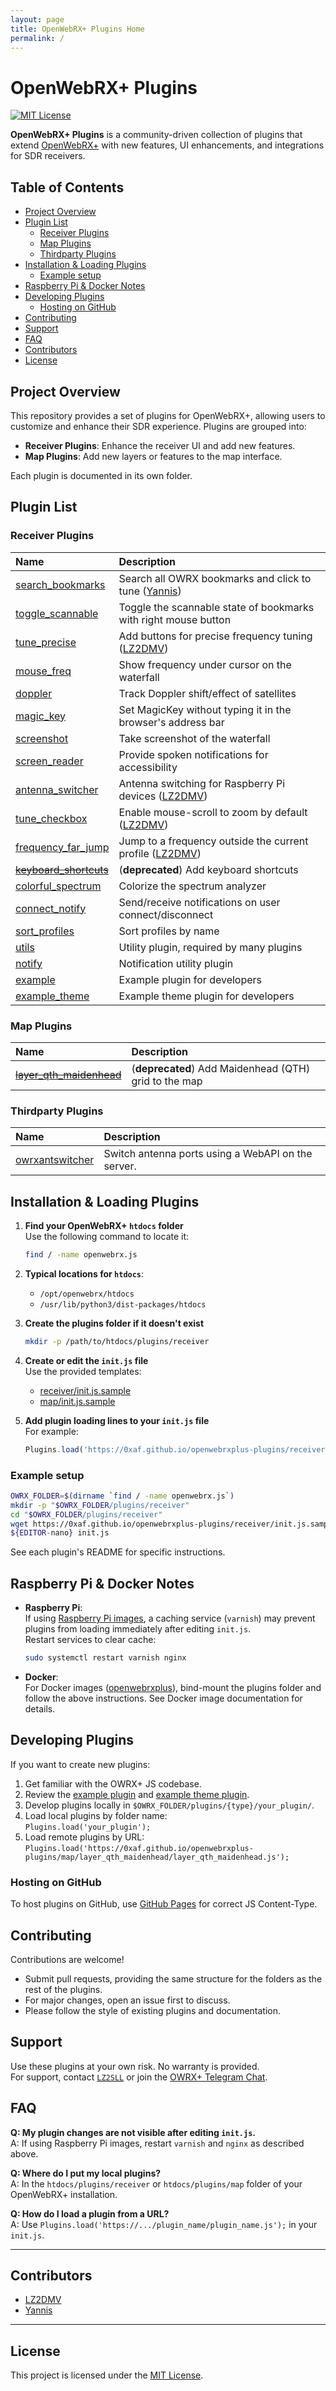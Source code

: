 ```yaml
--- 
layout: page
title: OpenWebRX+ Plugins Home
permalink: /
---
```


# OpenWebRX+ Plugins

[![MIT License](https://img.shields.io/badge/license-MIT-green.svg)](LICENSE)

**OpenWebRX+ Plugins** is a community-driven collection of plugins that extend [OpenWebRX+](https://github.com/luarvique/openwebrx) with new features, UI enhancements, and integrations for SDR receivers.

## Table of Contents

- [Project Overview](#project-overview)
- [Plugin List](#plugin-list)
  - [Receiver Plugins](#receiver-plugins)
  - [Map Plugins](#map-plugins)
  - [Thirdparty Plugins](#thirdparty-plugins)
- [Installation & Loading Plugins](#installation--loading-plugins)
  - [Example setup](#example-setup)
- [Raspberry Pi & Docker Notes](#raspberry-pi--docker-notes)
- [Developing Plugins](#developing-plugins)
  - [Hosting on GitHub](#hosting-on-github)
- [Contributing](#contributing)
- [Support](#support)
- [FAQ](#faq)
- [Contributors](#contributors)
- [License](#license)

## Project Overview

This repository provides a set of plugins for OpenWebRX+, allowing users to customize and enhance their SDR experience. Plugins are grouped into:

- **Receiver Plugins**: Enhance the receiver UI and add new features.
- **Map Plugins**: Add new layers or features to the map interface.

Each plugin is documented in its own folder.

## Plugin List

### Receiver Plugins

| Name | Description |
| :------ | :---------- |
|[search_bookmarks](receiver/search_bookmarks)|Search all OWRX bookmarks and click to tune ([Yannis](#contributors))|
|[toggle_scannable](receiver/toggle_scannable)|Toggle the scannable state of bookmarks with right mouse button|
|[tune_precise](receiver/tune_precise)|Add buttons for precise frequency tuning ([LZ2DMV](#contributors))|
|[mouse_freq](receiver/mouse_freq)|Show frequency under cursor on the waterfall|
|[doppler](receiver/doppler)|Track Doppler shift/effect of satellites|
|[magic_key](receiver/magic_key)|Set MagicKey without typing it in the browser's address bar|
|[screenshot](receiver/screenshot)|Take screenshot of the waterfall|
|[screen_reader](receiver/screen_reader)|Provide spoken notifications for accessibility|
|[antenna_switcher](receiver/antenna_switcher)|Antenna switching for Raspberry Pi devices ([LZ2DMV](#contributors))|
|[tune_checkbox](receiver/tune_checkbox)|Enable mouse-scroll to zoom by default ([LZ2DMV](#contributors))|
|[frequency_far_jump](receiver/frequency_far_jump)|Jump to a frequency outside the current profile ([LZ2DMV](#contributors))|
|[~~keyboard_shortcuts~~](receiver/keyboard_shortcuts)|(**deprecated**) Add keyboard shortcuts|
|[colorful_spectrum](receiver/colorful_spectrum)|Colorize the spectrum analyzer|
|[connect_notify](receiver/connect_notify)|Send/receive notifications on user connect/disconnect|
|[sort_profiles](receiver/sort_profiles)|Sort profiles by name|
|[utils](receiver/utils)|Utility plugin, required by many plugins|
|[notify](receiver/notify)|Notification utility plugin|
|[example](receiver/example)|Example plugin for developers|
|[example_theme](receiver/example_theme)|Example theme plugin for developers|

### Map Plugins

| Name | Description |
| :------ | :---------- |
|[~~layer_qth_maidenhead~~](map/layer_qth_maidenhead)|(**deprecated**) Add Maidenhead (QTH) grid to the map|

### Thirdparty Plugins

| Name | Description |
| :------ | :---------- |
|[owrxantswitcher](https://github.com/jrghnng/owrxantswitcher)|Switch antenna ports using a WebAPI on the server.|

## Installation & Loading Plugins

1. **Find your OpenWebRX+ `htdocs` folder**  
   Use the following command to locate it:

   ```sh
   find / -name openwebrx.js
   ```

2. **Typical locations for `htdocs`**:
   - `/opt/openwebrx/htdocs`
   - `/usr/lib/python3/dist-packages/htdocs`

3. **Create the plugins folder if it doesn't exist**  

   ```sh
   mkdir -p /path/to/htdocs/plugins/receiver
   ```

4. **Create or edit the `init.js` file**  
   Use the provided templates:
   - [receiver/init.js.sample](receiver/init.js.sample)
   - [map/init.js.sample](map/init.js.sample)

5. **Add plugin loading lines to your `init.js` file**  
   For example:

   ```js
   Plugins.load('https://0xaf.github.io/openwebrxplus-plugins/receiver/tune_precise/tune_precise.js');
   ```

### Example setup

```bash
OWRX_FOLDER=$(dirname `find / -name openwebrx.js`)
mkdir -p "$OWRX_FOLDER/plugins/receiver"
cd "$OWRX_FOLDER/plugins/receiver"
wget https://0xaf.github.io/openwebrxplus-plugins/receiver/init.js.sample -O init.js
${EDITOR-nano} init.js
```

See each plugin's README for specific instructions.

## Raspberry Pi & Docker Notes

- **Raspberry Pi**:  
  If using [Raspberry Pi images](https://github.com/luarvique/openwebrx/releases), a caching service (`varnish`) may prevent plugins from loading immediately after editing `init.js`.  
  Restart services to clear cache:

  ```sh
  sudo systemctl restart varnish nginx
  ```

- **Docker**:  
  For Docker images ([openwebrxplus](https://hub.docker.com/r/slechev/openwebrxplus)), bind-mount the plugins folder and follow the above instructions. See Docker image documentation for details.

## Developing Plugins

If you want to create new plugins:

1. Get familiar with the OWRX+ JS codebase.
2. Review the [example plugin](receiver/example) and [example theme plugin](receiver/example_theme).
3. Develop plugins locally in `$OWRX_FOLDER/plugins/{type}/your_plugin/`.
4. Load local plugins by folder name:  
   `Plugins.load('your_plugin');`
5. Load remote plugins by URL:  
   `Plugins.load('https://0xaf.github.io/openwebrxplus-plugins/map/layer_qth_maidenhead/layer_qth_maidenhead.js');`

### Hosting on GitHub

To host plugins on GitHub, use [GitHub Pages](https://docs.github.com/en/pages/getting-started-with-github-pages/configuring-a-publishing-source-for-your-github-pages-site) for correct JS Content-Type.

## Contributing

Contributions are welcome!  

- Submit pull requests, providing the same structure for the folders as the rest of the plugins.
- For major changes, open an issue first to discuss.
- Please follow the style of existing plugins and documentation.

## Support

Use these plugins at your own risk. No warranty is provided.  
For support, contact [`LZ2SLL`](https://0xaf.org/about/) or join the [OWRX+ Telegram Chat](https://t.me/openwebrx_chat).

## FAQ

**Q: My plugin changes are not visible after editing `init.js`.**  
A: If using Raspberry Pi images, restart `varnish` and `nginx` as described above.

**Q: Where do I put my local plugins?**  
A: In the `htdocs/plugins/receiver` or `htdocs/plugins/map` folder of your OpenWebRX+ installation.

**Q: How do I load a plugin from a URL?**  
A: Use `Plugins.load('https://.../plugin_name/plugin_name.js');` in your `init.js`.

---

## Contributors

- [LZ2DMV](https://github.com/LZ2DMV)
- [Yannis](https://github.com/ysamouhos)

---

## License

This project is licensed under the [MIT License](LICENSE).

